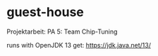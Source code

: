 # guest-house
Projektarbeit:  PA 5: Team Chip-Tuning

runs with OpenJDK 13
get: https://jdk.java.net/13/
